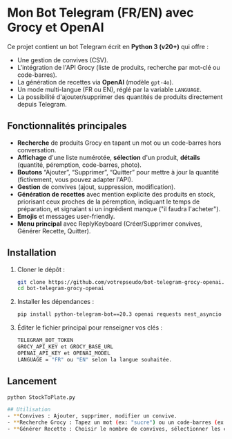 # Mon Bot Telegram (FR/EN) avec Grocy et OpenAI

Ce projet contient un bot Telegram écrit en **Python 3 (v20+)** qui offre :
- Une gestion de convives (CSV).
- L'intégration de l'API Grocy (liste de produits, recherche par mot-clé ou code-barres).
- La génération de recettes via **OpenAI** (modèle `gpt-4o`).
- Un mode multi-langue (FR ou EN), réglé par la variable `LANGUAGE`.
- La possibilité d'ajouter/supprimer des quantités de produits directement depuis Telegram.

## Fonctionnalités principales
- **Recherche** de produits Grocy en tapant un mot ou un code-barres hors conversation.
- **Affichage** d'une liste numérotée, **sélection** d'un produit, **détails** (quantité, péremption, code-barres, photo).
- **Boutons** “Ajouter”, “Supprimer”, “Quitter” pour mettre à jour la quantité (fictivement, vous pouvez adapter l'API).
- **Gestion** de convives (ajout, suppression, modification).
- **Génération de recettes** avec mention explicite des produits en stock, priorisant ceux proches de la péremption, indiquant le temps de préparation, et signalant si un ingrédient manque ("il faudra l'acheter").
- **Emojis** et messages user-friendly.  
- **Menu principal** avec ReplyKeyboard (Créer/Supprimer convives, Générer Recette, Quitter).

## Installation

1. Cloner le dépôt :
   ```bash
   git clone https://github.com/votrepseudo/bot-telegram-grocy-openai.git
   cd bot-telegram-grocy-openai
   
2. Installer les dépendances :
   ```bash
   pip install python-telegram-bot==20.3 openai requests nest_asyncio

3. Éditer le fichier principal pour renseigner vos clés :
   ```bash
   TELEGRAM_BOT_TOKEN
   GROCY_API_KEY et GROCY_BASE_URL
   OPENAI_API_KEY et OPENAI_MODEL
   LANGUAGE = "FR" ou "EN" selon la langue souhaitée.

## Lancement
   ```bash
   python StockToPlate.py

## Utilisation
- **Convives : Ajouter, supprimer, modifier un convive.
- **Recherche Grocy : Tapez un mot (ex: "sucre") ou un code-barres (ex: "1234567890123").
- **Générer Recette : Choisir le nombre de convives, sélectionner les convives, saisir une note, et recevoir une recette d'OpenAI.
